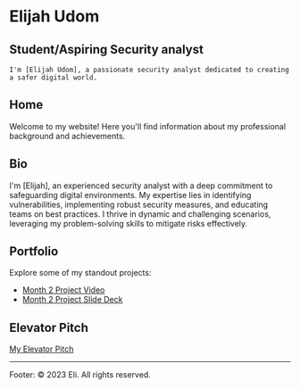 # Elijah Udom
## Student/Aspiring Security analyst

<p class="custom-font">
    
    I'm [Elijah Udom], a passionate security analyst dedicated to creating a safer digital world.
</p>


## Home
Welcome to my website! Here you'll find information about my professional background and achievements.

## Bio

I'm [Elijah], an experienced security analyst with a deep commitment to safeguarding digital environments. My expertise lies in identifying vulnerabilities, implementing robust security measures, and educating teams on best practices. I thrive in dynamic and challenging scenarios, leveraging my problem-solving skills to mitigate risks effectively.

## Portfolio
Explore some of my standout projects:

- [Month 2 Project Video](https://youtu.be/to67pxKpOcQ)
- [Month 2 Project Slide Deck](pdfs/pitchdeck.pdf)


## Elevator Pitch
[My Elevator Pitch](pdfs/elpitch2.mp4)


---

Footer:
&copy; 2023 Eli. All rights reserved.
